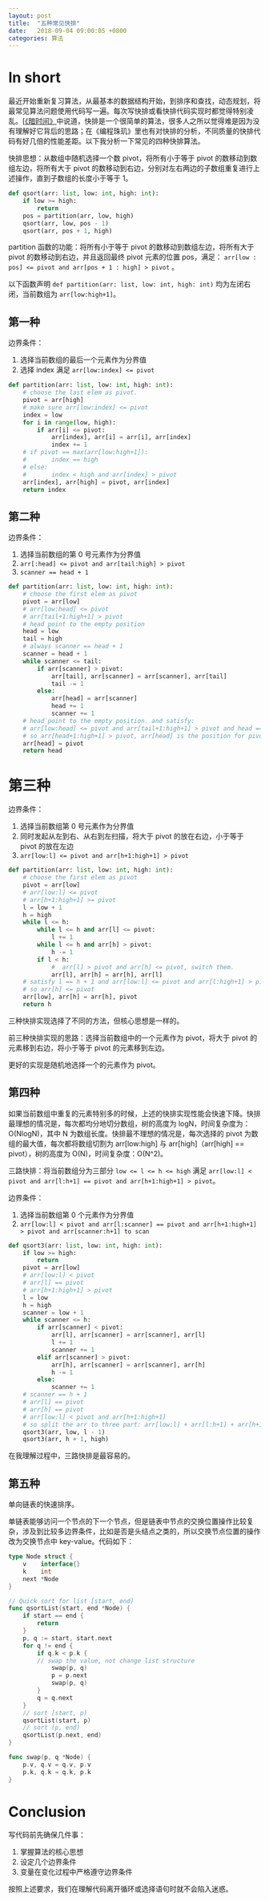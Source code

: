 ```yaml
---
layout: post
title:  "五种常见快排"
date:   2018-09-04 09:00:05 +0800
categories: 算法
---
```


# In short

最近开始重新复习算法，从最基本的数据结构开始，到排序和查找，动态规划，将最常见算法问题使用代码写一遍。每次写快排或看快排代码实现时都觉得特别凌乱。[[《暗时间》](http://mindhacks.cn/2008/06/13/why-is-quicksort-so-quick/)中说道，快排是一个很简单的算法，很多人之所以觉得难是因为没有理解好它背后的思路；在《编程珠玑》里也有对快排的分析，不同质量的快排代码有好几倍的性能差距。以下我分析一下常见的四种快排算法。

快排思想：从数组中随机选择一个数 pivot，将所有小于等于 pivot 的数移动到数组左边，将所有大于 pivot 的数移动到右边，分别对左右两边的子数组重复进行上述操作，直到子数组的长度小于等于 1。

```python
def qsort(arr: list, low: int, high: int):
    if low >= high:
        return
    pos = partition(arr, low, high)
    qsort(arr, low, pos - 1)
    qsort(arr, pos + 1, high)
```

partition 函数的功能：将所有小于等于 pivot 的数移动到数组左边，将所有大于 pivot 的数移动到右边，并且返回最终 pivot 元素的位置 pos，满足：
`arr[low : pos] <= pivot and arr[pos + 1 : high] > pivot` 。

以下函数声明 `def partition(arr: list, low: int, high: int)` 均为左闭右闭，当前数组为 `arr[low:high+1]`。

## 第一种

边界条件：

1. 选择当前数组的最后一个元素作为分界值
2. 选择 index 满足 `arr[low:index] <= pivot`

```python
def partition(arr: list, low: int, high: int):
    # choose the last elem as pivot.
    pivot = arr[high]
    # make sure arr[low:index] <= pivot
    index = low
    for i in range(low, high):
        if arr[i] <= pivot:
            arr[index], arr[i] = arr[i], arr[index]
            index += 1
    # if pivot == max(arr[low:high+1]):
    #       index == high
    # else:
    #       index < high and arr[index] > pivot
    arr[index], arr[high] = pivot, arr[index]
    return index
```

## 第二种

边界条件：

1. 选择当前数组的第 0 号元素作为分界值
2. `arr[:head] <= pivot and arr[tail:high] > pivot`
3. `scanner == head + 1`

```python
def partition(arr: list, low: int, high: int):
    # choose the first elem as pivot
    pivot = arr[low]
    # arr[low:head] <= pivot
    # arr[tail+1:high+1] > pivot
    # head point to the empty position
    head = low
    tail = high
    # always scanner == head + 1
    scanner = head + 1
    while scanner <= tail:
        if arr[scanner] > pivot:
            arr[tail], arr[scanner] = arr[scanner], arr[tail]
            tail -= 1
        else:
            arr[head] = arr[scanner]
            head += 1
            scanner += 1
    # head point to the empty position. and satisfy:
    # arr[low:head] <= pivot and arr[tail+1:high+1] > pivot and head == tail
    # so arr[head+1:high+1] > pivot, arr[head] is the position for pivot.
    arr[head] = pivot
    return head
```

# 第三种

边界条件：

1. 选择当前数组第 0 号元素作为分界值
2. 同时发起从左到右、从右到左扫描，将大于 pivot 的放在右边，小于等于 pivot 的放在左边
3. `arr[low:l] <= pivot and arr[h+1:high+1] > pivot`

```python
def partition(arr: list, low: int, high: int):
    # choose the first elem as pivot
    pivot = arr[low]
    # arr[low:l] <= pivot
    # arr[h+1:high+1] >= pivot
    l = low + 1
    h = high
    while l <= h:
        while l <= h and arr[l] <= pivot:
            l += 1
        while l <= h and arr[h] > pivot:
            h -= 1
        if l < h:
            #  arr[l] > pivot and arr[h] <= pivot, switch them.
            arr[l], arr[h] = arr[h], arr[l]
    # satisfy l == h + 1 and arr[low:l] <= pivot and arr[l:high+1] > pivot
    # so arr[h] <= pivot
    arr[low], arr[h] = arr[h], pivot
    return h
```

三种快排实现选择了不同的方法，但核心思想是一样的。

前三种快排实现的思路：选择当前数组中的一个元素作为 pivot，将大于 pivot 的元素移到右边，将小于等于 pivot 的元素移到左边。

更好的实现是随机地选择一个的元素作为 pivot。

## 第四种

如果当前数组中重复的元素特别多的时候，上述的快排实现性能会快速下降。快排最理想的情况是，每次都均分地切分数组，树的高度为 logN，时间复杂度为：O(NlogN)，其中 N 为数组长度。快排最不理想的情况是，每次选择的 pivot 为数组的最大值，每次都将数组切割为 arr[low:high] 与 arr[high]（arr[high] == pivot），树的高度为 O(N)，时间复杂度：O(N^2)。

三路快排：将当前数组分为三部分 `low <= l <= h <= high` 满足 `arr[low:l] < pivot and arr[l:h+1] == pivot and arr[h+1:high+1] > pivot`。

边界条件：

1. 选择当前数组第 0 个元素作为分界值
2. `arr[low:l] < pivot and arr[l:scanner] == pivot and arr[h+1:high+1] > pivot and arr[scanner:h+1] to scan`

```python
def qsort3(arr: list, low: int, high: int):
    if low >= high:
        return
    pivot = arr[low]
    # arr[low:l] < pivot
    # arr[l] == pivot
    # arr[h+1:high+1] > pivot
    l = low
    h = high
    scanner = low + 1
    while scanner <= h:
        if arr[scanner] < pivot:
            arr[l], arr[scanner] = arr[scanner], arr[l]
            l += 1
            scanner += 1
        elif arr[scanner] > pivot:
            arr[h], arr[scanner] = arr[scanner], arr[h]
            h -= 1
        else:
            scanner += 1
    # scanner == h + 1
    # arr[l] == pivot
    # arr[h] == pivot
    # arr[low:l] < pivot and arr[h+1:high+1]
    # so split the arr to three part: arr[low:l] + arr[l:h+1] + arr[h+1:high+1]
    qsort3(arr, low, l - 1)
    qsort3(arr, h + 1, high)
```

在我理解过程中，三路快排是最容易的。

## 第五种

单向链表的快速排序。

单链表能够访问一个节点的下一个节点，但是链表中节点的交换位置操作比较复杂，涉及到比较多边界条件，比如是否是头结点之类的，所以交换节点位置的操作改为交换节点中 key-value。代码如下：

```go
type Node struct {
    v    interface{}
    k    int
    next *Node
}

// Quick sort for list [start, end)
func qsortList(start, end *Node) {
    if start == end {
        return
    }
    p, q := start, start.next
    for q != end {
        if q.k < p.k {
        // swap the value, not change list structure
            swap(p, q)
            p = p.next
            swap(p, q)
        }
        q = q.next
    }
    // sort [start, p)
    qsortList(start, p)
    // sort (p, end)
    qsortList(p.next, end)
}

func swap(p, q *Node) {
    p.v, q.v = q.v, p.v
    p.k, q.k = q.k, p.k
}
```

# Conclusion

写代码前先确保几件事：

1. 掌握算法的核心思想
2. 设定几个边界条件
3. 变量在变化过程中严格遵守边界条件

按照上述要求，我们在理解代码离开循环或选择语句时就不会陷入迷惑。
